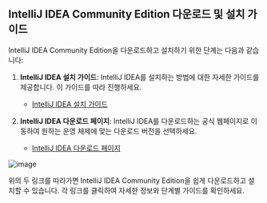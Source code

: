 ## IntelliJ IDEA Community Edition 다운로드 및 설치 가이드

IntelliJ IDEA Community Edition을 다운로드하고 설치하기 위한 단계는 다음과 같습니다:

1. **IntelliJ IDEA 설치 가이드**: IntelliJ IDEA를 설치하는 방법에 대한 자세한 가이드를 제공합니다. 이 가이드를 따라 진행하세요.
   - [IntelliJ IDEA 설치 가이드](https://m.blog.naver.com/djusti/223143383341?isInf=true)

2. **IntelliJ IDEA 다운로드 페이지**: IntelliJ IDEA를 다운로드하는 공식 웹페이지로 이동하여 원하는 운영 체제에 맞는 다운로드 버전을 선택하세요.
   - [IntelliJ IDEA 다운로드 페이지](https://www.jetbrains.com/idea/download/)

![image](https://github.com/bitcocom/BE7/assets/15371961/f5603fdd-ba47-4f72-a563-4c7ee9b19d89)

위의 두 링크를 따라가면 IntelliJ IDEA Community Edition을 쉽게 다운로드하고 설치할 수 있습니다. 
각 링크를 클릭하여 자세한 정보와 단계별 가이드를 확인하세요.
